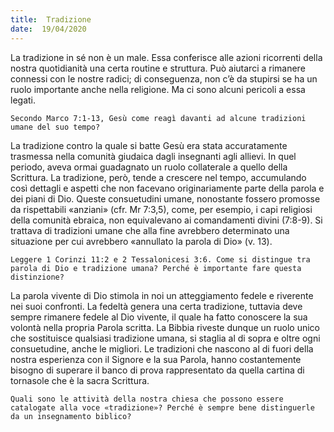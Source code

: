```yaml
---
title:  Tradizione
date:  19/04/2020
---
```


La tradizione in sé non è un male. Essa conferisce alle azioni ricorrenti della nostra quotidianità una certa routine e struttura. Può aiutarci a rimanere connessi con le nostre radici; di conseguenza, non c’è da stupirsi se ha un ruolo importante anche nella religione. Ma ci sono alcuni pericoli a essa legati.

`Secondo Marco 7:1-13, Gesù come reagì davanti ad alcune tradizioni umane del suo tempo?`

La tradizione contro la quale si batte Gesù era stata accuratamente trasmessa nella comunità giudaica dagli insegnanti agli allievi. In quel periodo, aveva ormai guadagnato un ruolo collaterale a quello della Scrittura. La tradizione, però, tende a crescere nel tempo, accumulando così dettagli e aspetti che non facevano originariamente parte della parola e dei piani di Dio. Queste consuetudini umane, nonostante fossero promosse da rispettabili «anziani» (cfr. Mr 7:3,5), come, per esempio, i capi religiosi della comunità ebraica, non equivalevano ai comandamenti divini (7:8-9). Si trattava di tradizioni umane che alla fine avrebbero determinato una situazione per cui avrebbero «annullato la parola di Dio» (v. 13).

`Leggere 1 Corinzi 11:2 e 2 Tessalonicesi 3:6. Come si distingue tra parola di Dio e tradizione umana? Perché è importante fare questa distinzione?`

La parola vivente di Dio stimola in noi un atteggiamento fedele e riverente nei suoi confronti. La fedeltà genera una certa tradizione, tuttavia deve sempre rimanere fedele al Dio vivente, il quale ha fatto conoscere la sua volontà nella propria Parola scritta. La Bibbia riveste dunque un ruolo unico che sostituisce qualsiasi tradizione umana, si staglia al di sopra e oltre ogni consuetudine, anche le migliori. Le tradizioni che nascono al di fuori della nostra esperienza con il Signore e la sua Parola, hanno costantemente bisogno di superare il banco di prova rappresentato da quella cartina di tornasole che è la sacra Scrittura.

`Quali sono le attività della nostra chiesa che possono essere catalogate alla voce «tradizione»? Perché è sempre bene distinguerle da un insegnamento biblico?`